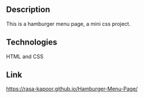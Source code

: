 ## Description

This is a hamburger menu page, a mini css project.

## Technologies 

HTML and CSS

## Link 

https://rasa-kapoor.github.io/Hamburger-Menu-Page/
